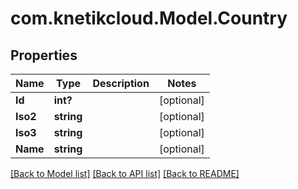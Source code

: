 # com.knetikcloud.Model.Country
## Properties

Name | Type | Description | Notes
------------ | ------------- | ------------- | -------------
**Id** | **int?** |  | [optional] 
**Iso2** | **string** |  | [optional] 
**Iso3** | **string** |  | [optional] 
**Name** | **string** |  | [optional] 

[[Back to Model list]](../README.md#documentation-for-models) [[Back to API list]](../README.md#documentation-for-api-endpoints) [[Back to README]](../README.md)


